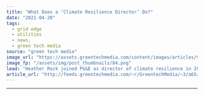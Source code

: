 ```yaml
---
title: "What Does a ‘Climate Resilience Director’ Do?"
date: "2021-04-20"
tags: 
  - grid edge
  - utilities
  - news,
  - green tech media
source: "green tech media"
image_url: "https://assets.greentechmedia.com/content/images/articles/Screen_Shot_2021-04-20_at_6.46.35_AM.png"
image_fp: "/assets/img/post_thumbnails/84.png"
lead: "Heather Rock joined PG&E as director of climate resilience in 2018 -- just two weeks before a faulty PG&E line sparked the most destructive wildfire in U.S. history. It’s hard to imagine a more complicated or politically-charged role. Back in Novembe ..."
article_url: "http://feeds.greentechmedia.com/~r/GreentechMedia/~3/a65zpJs_AFE/what-does-a-climate-resilience-director-do"
---
```


---
